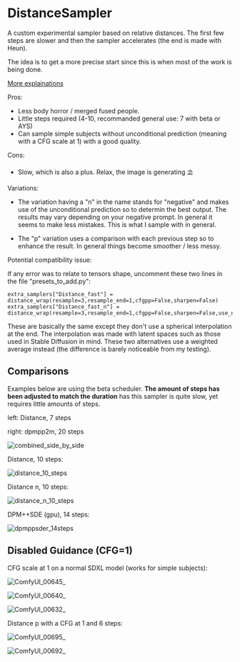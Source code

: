 # DistanceSampler

A custom experimental sampler based on relative distances. The first few steps are slower and then the sampler accelerates (the end is made with Heun).

The idea is to get a more precise start since this is when most of the work is being done.

[More explainations](https://github.com/Extraltodeus/DistanceSampler/blob/main/sampler_explaination.md)

Pros:

 - Less body horror / merged fused people.
 - Little steps required (4-10, recommanded general use: 7 with beta or AYS)
 - Can sample simple subjects without unconditional prediction (meaning with a CFG scale at 1) with a good quality.

Cons:

 - Slow, which is also a plus. Relax, the image is generating ⛱

Variations:

 - The variation having a "n" in the name stands for "negative" and makes use of the unconditional prediction so to determin the best output. The results may vary depending on your negative prompt. In general it seems to make less mistakes. This is what I sample with in general.

 - The "p" variation uses a comparison with each previous step so to enhance the result. In general things become smoother / less messy.

Potential compatibility issue:

If any error was to relate to tensors shape, uncomment these two lines in the file "presets_to_add.py":

    extra_samplers["Distance_fast"] = distance_wrap(resample=3,resample_end=1,cfgpp=False,sharpen=False)
    extra_samplers["Distance_fast_n"] = distance_wrap(resample=3,resample_end=1,cfgpp=False,sharpen=False,use_negative=True)

These are basically the same except they don't use a spherical interpolation at the end. The interpolation was made with latent spaces such as those used in Stable Diffusion in mind. These two alternatives use a weighted average instead (the difference is barely noticeable from my testing).

## Comparisons

Examples below are using the beta scheduler. **The amount of steps has been adjusted to match the duration** has this sampler is quite slow, yet requires little amounts of steps.

left: Distance, 7 steps

right: dpmpp2m, 20 steps

![combined_side_by_side](https://github.com/user-attachments/assets/65a66eba-d038-45fc-9648-79084cc1e011)



Distance, 10 steps:

![distance_10_steps](https://github.com/user-attachments/assets/32d7cf21-4c6e-45e1-892f-adc08a0cfa49)

Distance n, 10 steps:

![distance_n_10_steps](https://github.com/user-attachments/assets/8d41657a-7e21-4909-b03f-01afa532edf7)

DPM++SDE (gpu), 14 steps:

![dpmppsder_14steps](https://github.com/user-attachments/assets/8a7eab3d-8948-4df6-b51a-8f456ecc6980)


## Disabled Guidance (CFG=1)


CFG scale at 1 on a normal SDXL model (works for simple subjects):

![ComfyUI_00645_](https://github.com/user-attachments/assets/c9676d09-2c66-4d48-86b0-f0cc7c82569c)

![ComfyUI_00640_](https://github.com/user-attachments/assets/daf59ad3-4abf-4a0f-abdd-6e7cf423e6b7)

![ComfyUI_00632_](https://github.com/user-attachments/assets/515ad683-d841-4c95-b452-9263fdeb46f1)

Distance p with a CFG at 1 and 6 steps:

![ComfyUI_00695_](https://github.com/user-attachments/assets/4ff194ac-a0ad-4e10-9cd4-c8d6aa4e3d57)

![ComfyUI_00692_](https://github.com/user-attachments/assets/a5bfc880-b7a3-45b3-867d-82ca7560bf34)

